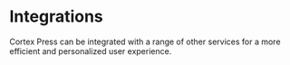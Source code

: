# Integrations

Cortex Press can be integrated with a range of other services for a more efficient and personalized user experience. 

